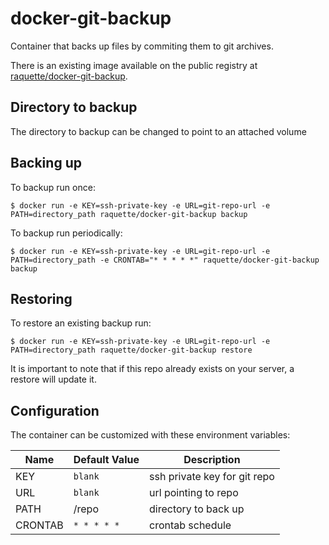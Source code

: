 # docker-git-backup

Container that backs up files by commiting them to git archives. 


There is an existing image available on the public registry at [raquette/docker-git-backup](https://registry.hub.docker.com/u/raquette/docker-git-backup/).
## Directory to backup

The directory to backup can be changed to point to an attached volume

## Backing up

To backup run once:

    $ docker run -e KEY=ssh-private-key -e URL=git-repo-url -e PATH=directory_path raquette/docker-git-backup backup

To backup run periodically:

    $ docker run -e KEY=ssh-private-key -e URL=git-repo-url -e PATH=directory_path -e CRONTAB="* * * * *" raquette/docker-git-backup backup

## Restoring

To restore an existing backup run:

    $ docker run -e KEY=ssh-private-key -e URL=git-repo-url -e PATH=directory_path raquette/docker-git-backup restore
    
It is important to note that if this repo already exists on your server, a restore will update it.

## Configuration 

The container can be customized with these environment variables:

Name | Default Value | Description
--- | --- | ---
KEY | `blank` | ssh private key for git repo
URL | `blank` | url pointing to repo
PATH | /repo | directory to back up
CRONTAB | `* * * * *` | crontab schedule 

